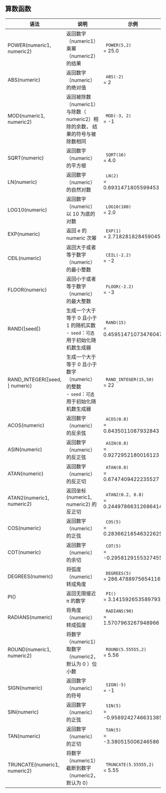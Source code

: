 ## 算数函数



| 语法                           | 说明                                                         | 示例                         |
| ------------------------------ | ------------------------------------------------------------ | ---------------------------- |
| POWER(numeric1, numeric2)      | 返回数字（numeric1）乘幂（numeric2）的结果                   | ` POWER(5,2)`<br /> = 25.0 |
| ABS(numeric)                   | 返回数字（numeric）的绝对值                                  | ` ABS(-2)`<br /> = 2   |
| MOD(numeric1, numeric2)        | 返回被除数（numeric1）与除数（ numeric2）相除的余数， 结果的符号与被除数相同 | ` MOD(-3, 2)`<br /> = -1 |
| SQRT(numeric)                  | 返回数字（numeric）的平方根                                  | ` SQRT(16)`<br /> = 4.0 |
| LN(numeric)                    | 返回数字（numeric）的自然对数                                | ` LN(2)`<br /> = 0.6931471805599453 |
| LOG10(numeric)                 | 返回数字（numeric）以 10 为底的对数                          | ` LOG10(100)`<br /> = 2.0 |
| EXP(numeric)                   | 返回 e 的 numeric 次幂                                       | ` EXP(1)`<br /> = 2.718281828459045 |
| CEIL(numeric)                  | 返回大于或者等于数字（numeric）的最小整数                    | ` CEIL(-2.2)` <br /> = -2 |
| FLOOR(numeric)                 | 返回小于或者等于数字（numeric）的最大整数                    | ` FLOOR(-2.2)`<br /> = -3 |
| RAND([seed])                   | 生成一个大于等于 0 且小于 1 的随机实数<br />- `seed`：`可选` 用于初始化随机数生成器 | ` RAND(15)`<br /> = 0.45951471073476047 |
| RAND_INTEGER([seed, ] numeric) | 生成一个大于等于 0 且小于数字（numeric）的整数<br />- `seed`：`可选` 用于初始化随机数生成器 | ` RAND_INTEGER(15,50)`<br /> = 22 |
| ACOS(numeric)                  | 返回数字（numeric）的反余弦                                  | ` ACOS(0.8)`<br /> = 0.6435011087932843 |
| ASIN(numeric)                  | 返回数字（numeric）的反正弦                                  | ` ASIN(0.8)`<br /> = 0.9272952180016123 |
| ATAN(numeric)                  | 返回数字（numeric）的反正切                                  | ` ATAN(0.8)`<br /> = 0.6747409422235527 |
| ATAN2(numeric1, numeric2)      | 返回坐标 (numeric1, numeric2) 的反正切                       | ` ATAN2(0.2, 0.8)`<br /> = 0.24497866312686414 |
| COS(numeric)                   | 返回数字（numeric）的正弦                                    | ` COS(5)`<br /> = 0.28366218546322625 |
| COT(numeric)                   | 返回数字（numeric）的余切                                    | ` COT(5)`<br /> = -0.2958129155327455 |
| DEGREES(numeric)               | 将弧度（numeric）转成角度                             | ` DEGREES(5)`<br /> = 286.4788975654116 |
| PI()                           |       返回无限接近 π 的数字                                                     |   ` PI()`<br /> = 3.141592653589793 |
| RADIANS(numeric)               | 将角度（numeric）转成弧度                              | ` RADIANS(90)`<br /> = 1.5707963267948966 |
| ROUND(numeric1, numeric2)      | 将数字（numeric1）取数字（numeric2，默认为 0 ）位小数        | ` ROUND(5.55555,2)`<br /> = 5.56 |
| SIGN(numeric)                  | 返回数字（numeric）的符号                                    | ` SIGN(-5)`<br /> = -1 |
| SIN(numeric)                   | 返回数字（numeric）的正弦                                    | ` SIN(5)`<br /> = -0.9589242746631385 |
| TAN(numeric)                   | 返回数字（numeric）的正切                                    | ` TAN(5)`<br /> = -3.380515006246586 |
| TRUNCATE(numeric1, numeric2)   | 将数字（numeric1）截断到数字（numeric2，默认为 0）              | ` TRUNCATE(5.55555,2)`<br /> = 5.55 |
